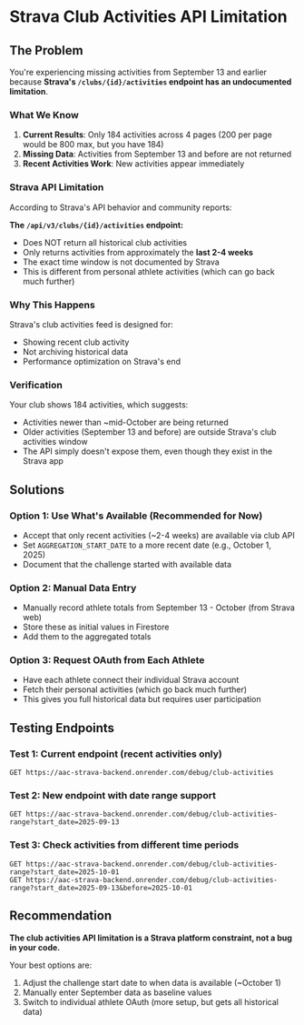 # Strava Club Activities API Limitation

## The Problem

You're experiencing missing activities from September 13 and earlier because **Strava's `/clubs/{id}/activities` endpoint has an undocumented limitation**.

### What We Know

1. **Current Results**: Only 184 activities across 4 pages (200 per page would be 800 max, but you have 184)
2. **Missing Data**: Activities from September 13 and before are not returned
3. **Recent Activities Work**: New activities appear immediately

### Strava API Limitation

According to Strava's API behavior and community reports:

**The `/api/v3/clubs/{id}/activities` endpoint:**
- Does NOT return all historical club activities
- Only returns activities from approximately the **last 2-4 weeks**
- The exact time window is not documented by Strava
- This is different from personal athlete activities (which can go back much further)

### Why This Happens

Strava's club activities feed is designed for:
- Showing recent club activity
- Not archiving historical data
- Performance optimization on Strava's end

### Verification

Your club shows 184 activities, which suggests:
- Activities newer than ~mid-October are being returned
- Older activities (September 13 and before) are outside Strava's club activities window
- The API simply doesn't expose them, even though they exist in the Strava app

## Solutions

### Option 1: Use What's Available (Recommended for Now)
- Accept that only recent activities (~2-4 weeks) are available via club API
- Set `AGGREGATION_START_DATE` to a more recent date (e.g., October 1, 2025)
- Document that the challenge started with available data

### Option 2: Manual Data Entry
- Manually record athlete totals from September 13 - October (from Strava web)
- Store these as initial values in Firestore
- Add them to the aggregated totals

### Option 3: Request OAuth from Each Athlete
- Have each athlete connect their individual Strava account
- Fetch their personal activities (which go back much further)
- This gives you full historical data but requires user participation

## Testing Endpoints

### Test 1: Current endpoint (recent activities only)
```
GET https://aac-strava-backend.onrender.com/debug/club-activities
```

### Test 2: New endpoint with date range support
```
GET https://aac-strava-backend.onrender.com/debug/club-activities-range?start_date=2025-09-13
```

### Test 3: Check activities from different time periods
```
GET https://aac-strava-backend.onrender.com/debug/club-activities-range?start_date=2025-10-01
GET https://aac-strava-backend.onrender.com/debug/club-activities-range?start_date=2025-09-13&before=2025-10-01
```

## Recommendation

**The club activities API limitation is a Strava platform constraint, not a bug in your code.**

Your best options are:
1. Adjust the challenge start date to when data is available (~October 1)
2. Manually enter September data as baseline values
3. Switch to individual athlete OAuth (more setup, but gets all historical data)
